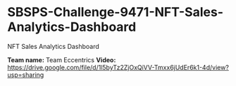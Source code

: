 # SBSPS-Challenge-9471-NFT-Sales-Analytics-Dashboard
NFT Sales Analytics Dashboard

**Team name:** Team Eccentrics
**Video:**
https://drive.google.com/file/d/1l5byTz2ZjOxQiVV-Tmxx6jUdEr6k1-4d/view?usp=sharing
